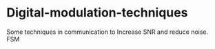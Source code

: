 # Digital-modulation-techniques
Some techniques in communication to Increase SNR and reduce noise.<br>
FSM
